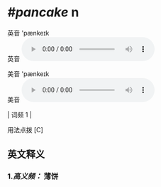 # ***\#pancake*** n
英音 'pænkeɪk  
英音
<audio src="./media/pancake-B.aac" controls="controls"></audio>

美音 'pænkeɪk  
美音
<audio src="./media/pancake.aac" controls="controls"></audio>



| 词频 1 |  

用法点拨  [C]

英文释义
---
### 1.*高义频：* **薄饼**  


